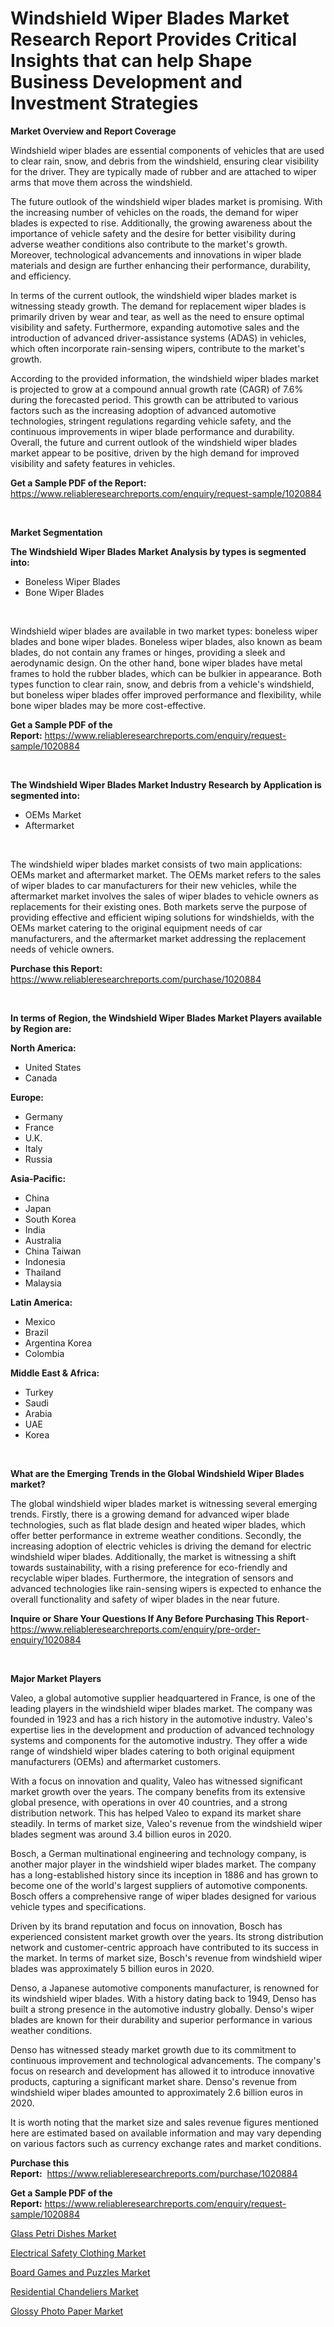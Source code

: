 <p><h1>Windshield Wiper Blades Market Research Report Provides Critical Insights that can help Shape Business Development and Investment Strategies</h1></p><p><strong>Market Overview and Report Coverage</strong></p>
<p><p>Windshield wiper blades are essential components of vehicles that are used to clear rain, snow, and debris from the windshield, ensuring clear visibility for the driver. They are typically made of rubber and are attached to wiper arms that move them across the windshield.</p><p>The future outlook of the windshield wiper blades market is promising. With the increasing number of vehicles on the roads, the demand for wiper blades is expected to rise. Additionally, the growing awareness about the importance of vehicle safety and the desire for better visibility during adverse weather conditions also contribute to the market's growth. Moreover, technological advancements and innovations in wiper blade materials and design are further enhancing their performance, durability, and efficiency.</p><p>In terms of the current outlook, the windshield wiper blades market is witnessing steady growth. The demand for replacement wiper blades is primarily driven by wear and tear, as well as the need to ensure optimal visibility and safety. Furthermore, expanding automotive sales and the introduction of advanced driver-assistance systems (ADAS) in vehicles, which often incorporate rain-sensing wipers, contribute to the market's growth.</p><p>According to the provided information, the windshield wiper blades market is projected to grow at a compound annual growth rate (CAGR) of 7.6% during the forecasted period. This growth can be attributed to various factors such as the increasing adoption of advanced automotive technologies, stringent regulations regarding vehicle safety, and the continuous improvements in wiper blade performance and durability. Overall, the future and current outlook of the windshield wiper blades market appear to be positive, driven by the high demand for improved visibility and safety features in vehicles.</p></p>
<p><strong>Get a Sample PDF of the Report:</strong> <a href="https://www.reliableresearchreports.com/enquiry/request-sample/1020884">https://www.reliableresearchreports.com/enquiry/request-sample/1020884</a></p>
<p>&nbsp;</p>
<p><strong>Market Segmentation</strong></p>
<p><strong>The Windshield Wiper Blades Market Analysis by types is segmented into:</strong></p>
<p><ul><li>Boneless Wiper Blades</li><li>Bone Wiper Blades</li></ul></p>
<p>&nbsp;</p>
<p><p>Windshield wiper blades are available in two market types: boneless wiper blades and bone wiper blades. Boneless wiper blades, also known as beam blades, do not contain any frames or hinges, providing a sleek and aerodynamic design. On the other hand, bone wiper blades have metal frames to hold the rubber blades, which can be bulkier in appearance. Both types function to clear rain, snow, and debris from a vehicle's windshield, but boneless wiper blades offer improved performance and flexibility, while bone wiper blades may be more cost-effective.</p></p>
<p><strong>Get a Sample PDF of the Report:</strong>&nbsp;<a href="https://www.reliableresearchreports.com/enquiry/request-sample/1020884">https://www.reliableresearchreports.com/enquiry/request-sample/1020884</a></p>
<p>&nbsp;</p>
<p><strong>The Windshield Wiper Blades Market Industry Research by Application is segmented into:</strong></p>
<p><ul><li>OEMs Market</li><li>Aftermarket</li></ul></p>
<p>&nbsp;</p>
<p><p>The windshield wiper blades market consists of two main applications: OEMs market and aftermarket market. The OEMs market refers to the sales of wiper blades to car manufacturers for their new vehicles, while the aftermarket market involves the sales of wiper blades to vehicle owners as replacements for their existing ones. Both markets serve the purpose of providing effective and efficient wiping solutions for windshields, with the OEMs market catering to the original equipment needs of car manufacturers, and the aftermarket market addressing the replacement needs of vehicle owners.</p></p>
<p><strong>Purchase this Report:</strong>&nbsp; <a href="https://www.reliableresearchreports.com/purchase/1020884">https://www.reliableresearchreports.com/purchase/1020884</a></p>
<p>&nbsp;</p>
<p><strong>In terms of Region, the Windshield Wiper Blades Market Players available by Region are:</strong></p>
<p>
    <p> <strong> North America: </strong>
        <ul>
            <li>United States</li>
            <li>Canada</li>
        </ul>
        </p> 
    <p> <strong> Europe: </strong>
        <ul>
            <li>Germany</li>
            <li>France</li>
            <li>U.K.</li>
            <li>Italy</li>
            <li>Russia</li>
        </ul>
        </p> 
    <p> <strong> Asia-Pacific: </strong>
        <ul>
            <li>China</li>
            <li>Japan</li>
            <li>South Korea</li>
            <li>India</li>
            <li>Australia</li>
            <li>China Taiwan</li>
            <li>Indonesia</li>
            <li>Thailand</li>
            <li>Malaysia</li>
        </ul>
        </p> 
    <p> <strong> Latin America: </strong>
        <ul>
            <li>Mexico</li>
            <li>Brazil</li>
            <li>Argentina Korea</li>
            <li>Colombia</li>
        </ul>
        </p> 
    <p> <strong> Middle East & Africa: </strong>
        <ul>
            <li>Turkey</li>
            <li>Saudi</li>
            <li>Arabia</li>
            <li>UAE</li>
            <li>Korea</li>
        </ul>
    </p>
    </p>
<p>&nbsp;</p>
<p><strong>What are the Emerging Trends in the Global Windshield Wiper Blades market?</strong></p>
<p><p>The global windshield wiper blades market is witnessing several emerging trends. Firstly, there is a growing demand for advanced wiper blade technologies, such as flat blade design and heated wiper blades, which offer better performance in extreme weather conditions. Secondly, the increasing adoption of electric vehicles is driving the demand for electric windshield wiper blades. Additionally, the market is witnessing a shift towards sustainability, with a rising preference for eco-friendly and recyclable wiper blades. Furthermore, the integration of sensors and advanced technologies like rain-sensing wipers is expected to enhance the overall functionality and safety of wiper blades in the near future.</p></p>
<p><strong>Inquire or Share Your Questions If Any Before Purchasing This Report</strong>- <a href="https://www.reliableresearchreports.com/enquiry/pre-order-enquiry/1020884">https://www.reliableresearchreports.com/enquiry/pre-order-enquiry/1020884</a></p>
<p>&nbsp;</p>
<p><strong>Major Market Players</strong></p>
<p><p>Valeo, a global automotive supplier headquartered in France, is one of the leading players in the windshield wiper blades market. The company was founded in 1923 and has a rich history in the automotive industry. Valeo's expertise lies in the development and production of advanced technology systems and components for the automotive industry. They offer a wide range of windshield wiper blades catering to both original equipment manufacturers (OEMs) and aftermarket customers.</p><p>With a focus on innovation and quality, Valeo has witnessed significant market growth over the years. The company benefits from its extensive global presence, with operations in over 40 countries, and a strong distribution network. This has helped Valeo to expand its market share steadily. In terms of market size, Valeo's revenue from the windshield wiper blades segment was around 3.4 billion euros in 2020.</p><p>Bosch, a German multinational engineering and technology company, is another major player in the windshield wiper blades market. The company has a long-established history since its inception in 1886 and has grown to become one of the world's largest suppliers of automotive components. Bosch offers a comprehensive range of wiper blades designed for various vehicle types and specifications.</p><p>Driven by its brand reputation and focus on innovation, Bosch has experienced consistent market growth over the years. Its strong distribution network and customer-centric approach have contributed to its success in the market. In terms of market size, Bosch's revenue from windshield wiper blades was approximately 5 billion euros in 2020.</p><p>Denso, a Japanese automotive components manufacturer, is renowned for its windshield wiper blades. With a history dating back to 1949, Denso has built a strong presence in the automotive industry globally. Denso's wiper blades are known for their durability and superior performance in various weather conditions.</p><p>Denso has witnessed steady market growth due to its commitment to continuous improvement and technological advancements. The company's focus on research and development has allowed it to introduce innovative products, capturing a significant market share. Denso's revenue from windshield wiper blades amounted to approximately 2.6 billion euros in 2020.</p><p>It is worth noting that the market size and sales revenue figures mentioned here are estimated based on available information and may vary depending on various factors such as currency exchange rates and market conditions.</p></p>
<p><strong>Purchase this Report:</strong>&nbsp;&nbsp;<a href="https://www.reliableresearchreports.com/purchase/1020884">https://www.reliableresearchreports.com/purchase/1020884</a></p>
<p></p>
<p><strong>Get a Sample PDF of the Report:</strong>&nbsp;<a href="https://www.reliableresearchreports.com/enquiry/request-sample/1020884">https://www.reliableresearchreports.com/enquiry/request-sample/1020884</a></p>
<p><p><a href="https://medium.com/@lorimyers95/decoding-glass-petri-dishes-market-metrics-market-share-trends-and-growth-patterns-6ecbd908491b">Glass Petri Dishes Market</a></p><p><a href="https://medium.com/@ruthmorales25/electrical-safety-clothing-market-report-reveals-the-latest-trends-and-growth-opportunities-of-this-45faa7aa278a">Electrical Safety Clothing Market</a></p><p><a href="https://medium.com/@kimberlymontgomery2004/board-games-and-puzzles-market-exploring-market-share-market-trends-and-future-growth-c85830b9f8cc">Board Games and Puzzles Market</a></p><p><a href="https://medium.com/@judithhoffman05/residential-chandeliers-market-research-report-its-history-and-forecast-2023-to-2030-67d6688c0f89">Residential Chandeliers Market</a></p><p><a href="https://medium.com/@loriwatson1948/glossy-photo-paper-market-report-reveals-the-latest-trends-and-growth-opportunities-of-this-market-95690b6a00d2">Glossy Photo Paper Market</a></p></p>